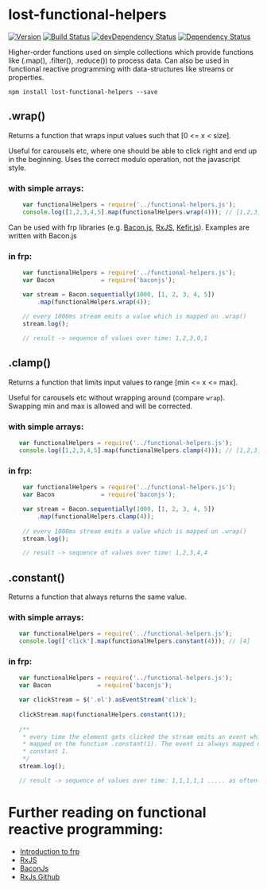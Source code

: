 # lost-functional-helpers

[![Version](http://img.shields.io/badge/version-0.0.1-green.svg)]()
[![Build Status](https://travis-ci.org/meandmax/lost-functional-helpers.svg?branch=master)](https://travis-ci.org/meandmax/lost-functional-helpers)
[![devDependency Status](https://david-dm.org/meandmax/lost-functional-helpers/dev-status.svg)](https://david-dm.org/meandmax/lost-functional-helpers#info=devDependencies)
[![Dependency Status](https://david-dm.org/meandmax/lost-functional-helpers.svg)](https://david-dm.org/meandmax/lost-functional-helpers.svg)

Higher-order functions used on simple collections which provide functions like (.map(), .filter(), .reduce()) to process data. Can also be used in functional reactive programming with data-structures like streams or properties.

```
npm install lost-functional-helpers --save
```

## .wrap()
 Returns a function that wraps input values such that [0 <= x < size].
 
 Useful for carousels etc, where one should be able to click right and end up in the beginning. Uses the correct modulo operation, not the javascript style.

### with simple arrays:

```js
    var functionalHelpers = require('../functional-helpers.js');
    console.log([1,2,3,4,5].map(functionalHelpers.wrap(4))); // [1,2,3,0,1]
```

Can be used with frp libraries (e.g. [Bacon.js](https://github.com/baconjs/bacon.js), [RxJS](https://github.com/Reactive-Extensions/RxJS), [Kefir.js](https://github.com/pozadi/kefir)). Examples are written with Bacon.js 

### in frp:

```js
    var functionalHelpers = require('../functional-helpers.js');
    var Bacon             = require('baconjs');

    var stream = Bacon.sequentially(1000, [1, 2, 3, 4, 5])
        .map(functionalHelpers.wrap(4));
    
    // every 1000ms stream emits a value which is mapped on .wrap()
    stream.log();

    // result -> sequence of values over time: 1,2,3,0,1
```

## .clamp()
Returns a function that limits input values to range [min <= x <= max].

Useful for carousels etc without wrapping around (compare `wrap`). Swapping min and max is allowed and will be corrected.

### with simple arrays:

 ```js
    var functionalHelpers = require('../functional-helpers.js');
    console.log([1,2,3,4,5].map(functionalHelpers.clamp(4))); // [1,2,3,4,4]
 ```

### in frp:

```js
    var functionalHelpers = require('../functional-helpers.js');
    var Bacon             = require('baconjs');

    var stream = Bacon.sequentially(1000, [1, 2, 3, 4, 5])
        .map(functionalHelpers.clamp(4));
    
    // every 1000ms stream emits a value which is mapped on .wrap()
    stream.log();

    // result -> sequence of values over time: 1,2,3,4,4
```

## .constant()
Returns a function that always returns the same value.

### with simple arrays:

 ```js
    var functionalHelpers = require('../functional-helpers.js');
    console.log(['click'].map(functionalHelpers.constant(4))); // [4]
 ```

### in frp:

 ```js
    var functionalHelpers = require('../functional-helpers.js');
    var Bacon             = require('baconjs');

    var clickStream = $('.el').asEventStream('click');
    
    clickStream.map(functionalHelpers.constant(1));
    
    /**
     * every time the element gets clicked the stream emits an event which is 
     * mapped on the function .constant(1). The event is always mapped on the 
     * constant 1.
     */
    stream.log();

    // result -> sequence of values over time: 1,1,1,1,1 ..... as often as clicked
 ```

# Further reading on functional reactive programming:
- [Introduction to frp](https://gist.github.com/staltz/868e7e9bc2a7b8c1f754)
- [RxJS](http://reactive-extensions.github.io/RxJS/)
- [BaconJs](https://github.com/baconjs/bacon.js)
- [RxJs Github](https://github.com/Reactive-Extensions/RxJS)
